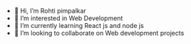 - 👋 Hi, I’m Rohti pimpalkar
- 👀 I’m interested in Web Development 
- 🌱 I’m currently learning React js and node js
- 💞️ I’m looking to collaborate on Web development projects


<!---
rohitpim1/rohitpim1 is a ✨ special ✨ repository because its `README.md` (this file) appears on your GitHub profile.
You can click the Preview link to take a look at your changes.
--->
